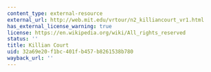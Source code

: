 ```yaml
---
content_type: external-resource
external_url: http://web.mit.edu/vrtour/n2_killiancourt_vr1.html
has_external_license_warning: true
license: https://en.wikipedia.org/wiki/All_rights_reserved
status: ''
title: Killian Court
uid: 32a69e20-f1bc-401f-b457-b8261538b780
wayback_url: ''
---
```

